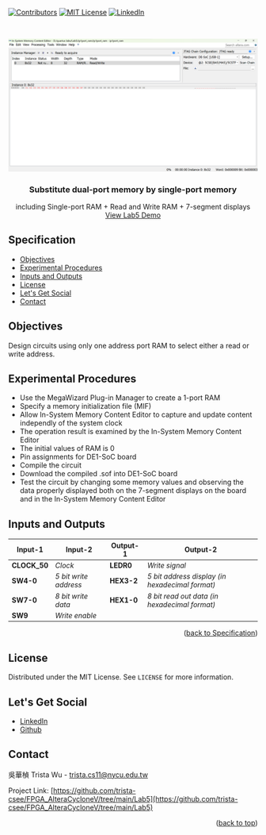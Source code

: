 <a name="readme-top"></a>
<!-- PROJECT SHIELDS -->
[![Contributors][contributors-shield]]()
[![MIT License][license-shield]][license-url]
[![LinkedIn][linkedin-shield]][linkedin-url]

<!-- PROJECT LOGO -->
<br />
<p align="center">
  <a href="https://github.com/trista-csee/FPGA_AlteraCycloneV/tree/main/Lab5">
    <img src="https://github.com/trista-csee/FPGA_AlteraCycloneV/blob/main/images/Lab5-Logo.png" alt="Logo">
  </a>

  <h3 align="center">Substitute dual-port memory by single-port memory</h3>

  <p align="center">
    including Single-port RAM + Read and Write RAM + 7-segment displays
    <br />
    <a href="https://github.com/trista-csee/FPGA_AlteraCycloneV/tree/main/LabsDemo/Lab5">View Lab5 Demo</a>
  </p>
</p>


<a name="Spec"></a>
<!-- Specification -->
## Specification

* [Objectives](#objectives)
* [Experimental Procedures](#experimental-procedures)
* [Inputs and Outputs](#inputs-and-outputs)
* [License](#license)
* [Let's Get Social](#lets-get-social)
* [Contact](#contact)


<!-- Objectives -->
## Objectives

Design circuits using only one address port RAM to select either a read or write address.


<!-- Experimental Procedures -->
## Experimental Procedures

* Use the MegaWizard Plug-in Manager to create a 1-port RAM
* Specify a memory initialization file (MIF)
* Allow In-System Memory Content Editor to capture and update content independly of the system clock 
* The operation result is examined by the In-System Memory Content Editor
* The initial values of RAM is 0
* Pin assignments for DE1-SoC board
* Compile the circuit
* Download the compiled .sof into DE1-SoC board
* Test the circuit by changing some memory values and observing the data properly displayed both on the 7-segment displays on the board and in the In-System Memory Content Editor


<!-- Inputs and Outputs -->
## Inputs and Outputs

|Input-1|Input-2|Output-1|Output-2|
|-----------|-------------|------------|------------------------|
|**CLOCK_50**|*Clock*|**LEDR0**|*Write signal*|
|**SW4-0**|*5 bit write address*|**HEX3-2**|*5 bit address display (in hexadecimal format)*|
|**SW7-0**|*8 bit write data*|**HEX1-0**|*8 bit read out data (in hexadecimal format)*|
|**SW9**|*Write enable*|||

<p align="right">(<a href="#Spec">back to Specification</a>)</p>


<!-- LICENSE -->
## License

Distributed under the MIT License. See `LICENSE` for more information.


<!-- LET'S GET SOCIAL -->
## Let's Get Social

* [LinkedIn](https://www.linkedin.com/in/hua-chen-wu-363252241/)
* [Github](https://github.com/trista-csee)


<!-- CONTACT -->
## Contact

吳華楨 Trista Wu - trista.cs11@nycu.edu.tw

Project Link: [https://github.com/trista-csee/FPGA_AlteraCycloneV/tree/main/Lab5](https://github.com/trista-csee/FPGA_AlteraCycloneV/tree/main/Lab5)

<p align="right">(<a href="#readme-top">back to top</a>)</p>


<!-- MARKDOWN LINKS & IMAGES -->
[contributors-shield]: https://img.shields.io/badge/contributors-1-orange.svg?style=flat-square
[license-shield]: https://img.shields.io/badge/license-MIT-blue.svg?style=flat-square
[license-url]: https://choosealicense.com/licenses/mit
[linkedin-shield]: https://img.shields.io/badge/-LinkedIn-black.svg?style=flat-square&logo=linkedin&colorB=555
[linkedin-url]: https://www.linkedin.com/in/hua-chen-wu-363252241/
[product-screenshot]: ./images/projects/portfolio.jpg


